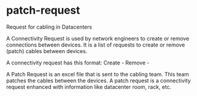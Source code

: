 # patch-request
Request for cabling in Datacenters

A Connectivity Request is used by network engineers to create or remove connections between devices.
It is a list of requests to create or remove (patch) cables between devices.

A connectivity request has this format:
Create <source device> <source port> - <destination device> <destination port>
Remove <source device> <source port> - <destination device> <destination port>

A Patch Request is an excel file that is sent to the cabling team.
This team patches the cables between the devices.
A patch request is a connectivity request enhanced with information like datacenter room, rack, etc.
